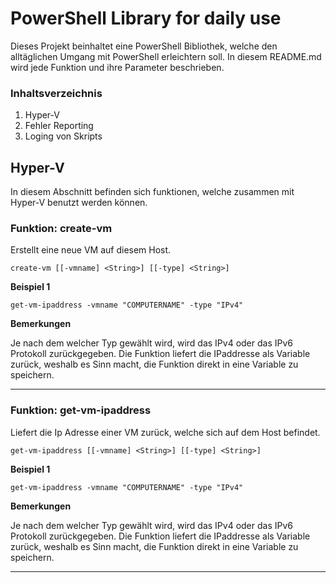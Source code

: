 # PowerShell Library for daily use
Dieses Projekt beinhaltet eine PowerShell Bibliothek, welche den alltäglichen Umgang mit PowerShell erleichtern soll. In diesem README.md wird jede Funktion und ihre Parameter beschrieben.

### Inhaltsverzeichnis
1. Hyper-V 
2. Fehler Reporting
3. Loging von Skripts

## Hyper-V
In diesem Abschnitt befinden sich funktionen, welche zusammen mit Hyper-V benutzt werden können.


### Funktion: create-vm
Erstellt eine neue VM auf diesem Host.

`
create-vm
	[[-vmname] <String>]
    [[-type] <String>]
`

**Beispiel 1**

`get-vm-ipaddress -vmname "COMPUTERNAME" -type "IPv4"`

**Bemerkungen**

Je nach dem welcher Typ gewählt wird, wird das IPv4 oder das IPv6 Protokoll zurückgegeben. Die Funktion liefert die IPaddresse als Variable zurück, weshalb es Sinn macht, die Funktion direkt in eine Variable zu speichern.

---

### Funktion: get-vm-ipaddress
Liefert die Ip Adresse einer VM zurück, welche sich auf dem Host befindet.

`
get-vm-ipaddress
	[[-vmname] <String>]
    [[-type] <String>]
`

**Beispiel 1**

`get-vm-ipaddress -vmname "COMPUTERNAME" -type "IPv4"`

**Bemerkungen**

Je nach dem welcher Typ gewählt wird, wird das IPv4 oder das IPv6 Protokoll zurückgegeben. Die Funktion liefert die IPaddresse als Variable zurück, weshalb es Sinn macht, die Funktion direkt in eine Variable zu speichern.

---


